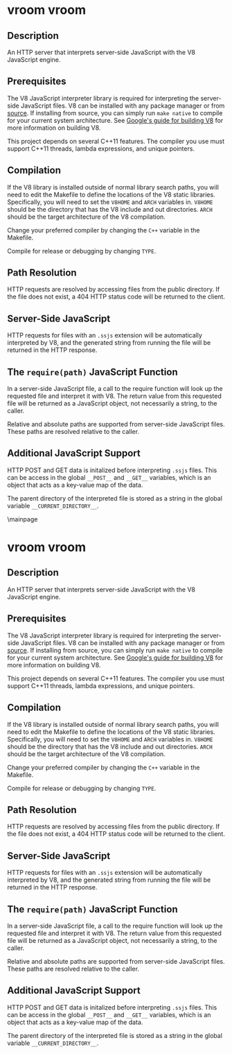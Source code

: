 # vroom vroom

## Description

An HTTP server that interprets server-side JavaScript with the V8 JavaScript engine.

## Prerequisites

The V8 JavaScript interpreter library is required for interpreting the server-side JavaScript files. V8 can be installed with any package manager or from [source](https://developers.google.com/v8/build). If installing from source, you can simply run `make native` to compile for your current system architecture. See [Google's guide for building V8](http://code.google.com/p/v8/wiki/BuildingWithGYP) for more information on building V8.

This project depends on several C++11 features. The compiler you use must support C++11 threads, lambda expressions, and unique pointers.

## Compilation

If the V8 library is installed outside of normal library search paths, you will need to edit the Makefile to define the locations of the V8 static libraries. Specifically, you will need to set the `V8HOME` and `ARCH` variables in. `V8HOME` should be the directory that has the V8 include and out directories. `ARCH` should be the target architecture of the V8 compilation.

Change your preferred compiler by changing the `C++` variable in the Makefile.

Compile for release or debugging by changing `TYPE`.

## Path Resolution

HTTP requests are resolved by accessing files from the public directory. If the file does not exist, a 404 HTTP status code will be returned to the client.

## Server-Side JavaScript

HTTP requests for files with an `.ssjs` extension will be automatically interpreted by V8, and the generated string from running the file will be returned in the HTTP response.

## The `require(path)` JavaScript Function

In a server-side JavaScript file, a call to the require function will look up the requested file and interpret it with V8. The return value from this requested file will be returned as a JavaScript object, not necessarily a string, to the caller.

Relative and absolute paths are supported from server-side JavaScript files. These paths are resolved relative to the caller.

## Additional JavaScript Support

HTTP POST and GET data is initalized before interpreting `.ssjs` files. This can be access in the global `__POST__` and `__GET__` variables, which is an object that acts as a key-value map of the data.

The parent directory of the interpreted file is stored as a string in the global variable `__CURRENT_DIRECTORY__`.

\mainpage

# vroom vroom

## Description

An HTTP server that interprets server-side JavaScript with the V8 JavaScript engine.

## Prerequisites

The V8 JavaScript interpreter library is required for interpreting the server-side JavaScript files. V8 can be installed with any package manager or from [source](https://developers.google.com/v8/build). If installing from source, you can simply run `make native` to compile for your current system architecture. See [Google's guide for building V8](http://code.google.com/p/v8/wiki/BuildingWithGYP) for more information on building V8.

This project depends on several C++11 features. The compiler you use must support C++11 threads, lambda expressions, and unique pointers.

## Compilation

If the V8 library is installed outside of normal library search paths, you will need to edit the Makefile to define the locations of the V8 static libraries. Specifically, you will need to set the `V8HOME` and `ARCH` variables in. `V8HOME` should be the directory that has the V8 include and out directories. `ARCH` should be the target architecture of the V8 compilation.

Change your preferred compiler by changing the `C++` variable in the Makefile.

Compile for release or debugging by changing `TYPE`.

## Path Resolution

HTTP requests are resolved by accessing files from the public directory. If the file does not exist, a 404 HTTP status code will be returned to the client.

## Server-Side JavaScript

HTTP requests for files with an `.ssjs` extension will be automatically interpreted by V8, and the generated string from running the file will be returned in the HTTP response.

## The `require(path)` JavaScript Function

In a server-side JavaScript file, a call to the require function will look up the requested file and interpret it with V8. The return value from this requested file will be returned as a JavaScript object, not necessarily a string, to the caller.

Relative and absolute paths are supported from server-side JavaScript files. These paths are resolved relative to the caller.

## Additional JavaScript Support

HTTP POST and GET data is initalized before interpreting `.ssjs` files. This can be access in the global `__POST__` and `__GET__` variables, which is an object that acts as a key-value map of the data.

The parent directory of the interpreted file is stored as a string in the global variable `__CURRENT_DIRECTORY__`.